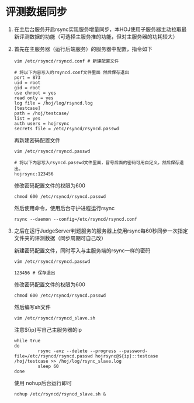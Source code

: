 # 评测数据同步

1. 在主后台服务开启rsync实现服务增量同步，本HOJ使用子服务器主动拉取最新评测数据的功能（可选择主服务推的功能，但对主服务器的功耗较大）

2. 首先在主服务器（运行后端服务）的服务器中配置，指令如下

   ```shell
   vim /etc/rsyncd/rsyncd.conf # 新建配置文件
   ```

   ```shell
   # 将以下内容写入的rsyncd.conf文件里面 然后保存退出
   port = 873
   uid = root
   gid = root
   use chroot = yes
   read only = yes
   log file = /hoj/log/rsyncd.log
   [testcase]
   path = /hoj/testcase/
   list = yes
   auth users = hojrsync
   secrets file = /etc/rsyncd/rsyncd.passwd
   ```

   再新建密码配置文件

   ```shell
   vim /etc/rsyncd/rsyncd.passwd
   ```

   ```shell
   # 将以下内容写入rsyncd.passwd文件里面，冒号后面的密码可用自定义，然后保存退出。
   hojrsync:123456
   ```

   修改密码配置文件的权限为600

   ```shell
   chmod 600 /etc/rsyncd/rsyncd.passwd
   ```

   然后使用命令，使用后台守护进程运行rsync

   ```shell
   rsync --daemon --config=/etc/rsyncd/rsyncd.conf
   ```

3. 之后在运行JudgeServer判题服务的服务器上使用rsync每60秒同步一次指定文件夹的评测数据（同步周期可自己改）

   新建密码配置文件，同时写入与主服务端的rsync一样的密码

   ```shell
   vim /etc/rsyncd/rsyncd.passwd
   ```

   ```shell
   123456 # 保存退出
   ```

   修改密码配置文件的权限为600

   ```shell
   chmod 600 /etc/rsyncd/rsyncd.passwd
   ```

   然后编写sh文件

   ```shell
   vim /etc/rsyncd/rsyncd_slave.sh
   ```

   注意${ip}写自己主服务器的ip

   ```shell
   while true
   do
          	rsync -avz --delete --progress --password-file=/etc/rsyncd/rsyncd.passwd hojrsync@${ip}::testcase /hoj/testcase >> /hoj/log/rsync_slave.log
          	sleep 60
   done
   ```

   使用 nohup后台运行即可

   ```shell
   nohup /etc/rsyncd/rsyncd_slave.sh &
   ```
